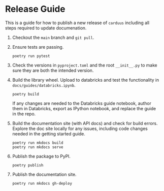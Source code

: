 # Release Guide

This is a guide for how to publish a new release of `carduus` including all steps required to update documenation.

1. Checkout the `main` branch and `git pull`.

1. Ensure tests are passing.

    ```
    poetry run pytest
    ```

1. Check the versions in `pyproject.toml` and the root `__init__.py` to make sure they are both the intended version.

1. Build the library wheel. Upload to databricks and test the functionality in `docs/guides/databricks.ipynb`.

    ```
    poetry build
    ```

    If any changes are needed to the Databricks guide notebook, author them in Databricks, export as IPython notebook, and replace the guide in the repo.

1. Build the documentation site (with API docs) and check for build errors. Explore the doc site locally for any issues, including code changes needed in the getting started guide.

    ```
    poetry run mkdocs build
    poetry run mkdocs serve
    ```

1. Publish the package to PyPI.

    ```
    poetry publish
    ```

1. Publish the documentation site.

    ```
    poetry run mkdocs gh-deploy
    ```
